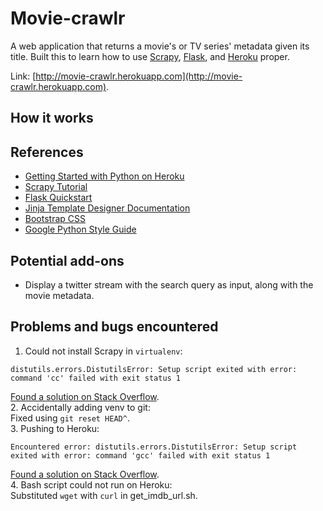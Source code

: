 Movie-crawlr
============

A web application that returns a movie's or TV series' metadata given its title. Built this to learn how to use [Scrapy](http://scrapy.org), [Flask](http://flask.pocoo.org), and [Heroku](https://www.heroku.com) proper.

Link: [http://movie-crawlr.herokuapp.com](http://movie-crawlr.herokuapp.com).

## How it works
## References
* [Getting Started with Python on Heroku](https://devcenter.heroku.com/articles/getting-started-with-python)
* [Scrapy Tutorial](http://doc.scrapy.org/en/latest/intro/tutorial.html)
* [Flask Quickstart](http://flask.pocoo.org/docs/quickstart/#quickstart)
* [Jinja Template Designer Documentation](http://jinja.pocoo.org/docs/templates/)
* [Bootstrap CSS](http://getbootstrap.com/css/)
* [Google Python Style Guide](http://google-styleguide.googlecode.com/svn/trunk/pyguide.html)

## Potential add-ons
* Display a twitter stream with the search query as input, along with the movie metadata.

## Problems and bugs encountered
1. Could not install Scrapy in `virtualenv`:  
```
distutils.errors.DistutilsError: Setup script exited with error: command 'cc' failed with exit status 1
```
[Found a solution on Stack Overflow](http://stackoverflow.com/questions/22703393/clang-error-unknown-argument-mno-fused-madd-wunused-command-line-argumen).  
2. Accidentally adding venv to git:  
Fixed using `git reset HEAD^`.  
3. Pushing to Heroku:  
```
Encountered error: distutils.errors.DistutilsError: Setup script exited with error: command 'gcc' failed with exit status 1
```
[Found a solution on Stack Overflow](http://stackoverflow.com/questions/22415725/problems-with-custom-libffi-heroku-buildpack).  
4. Bash script could not run on Heroku:  
Substituted `wget` with `curl` in get_imdb_url.sh.

